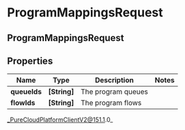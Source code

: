 # ProgramMappingsRequest

## ProgramMappingsRequest

## Properties

|Name | Type | Description | Notes|
|------------ | ------------- | ------------- | -------------|
| **queueIds** | **[String]** | The program queues | |
| **flowIds** | **[String]** | The program flows | |



_PureCloudPlatformClientV2@151.1.0_
